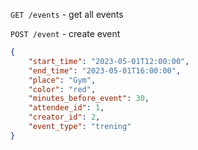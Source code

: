`GET /events` - get all events

`POST /event` - create event

```json
{
    "start_time": "2023-05-01T12:00:00",
    "end_time": "2023-05-01T16:00:00",
    "place": "Gym",
    "color": "red",
    "minutes_before_event": 30,
    "attendee_id": 1,
    "creator_id": 2,
    "event_type": "trening"
}
```